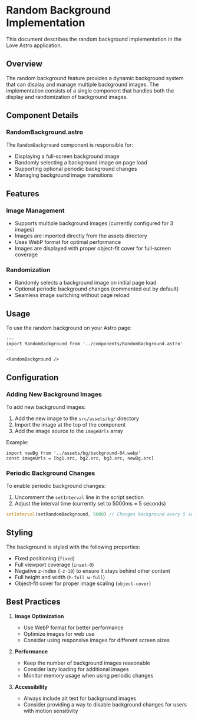 # Random Background Implementation

This document describes the random background implementation in the Love Astro application.

## Overview

The random background feature provides a dynamic background system that can display and manage multiple background images. The implementation consists of a single component that handles both the display and randomization of background images.

## Component Details

### RandomBackground.astro

The `RandomBackground` component is responsible for:

- Displaying a full-screen background image
- Randomly selecting a background image on page load
- Supporting optional periodic background changes
- Managing background image transitions

## Features

### Image Management

- Supports multiple background images (currently configured for 3 images)
- Images are imported directly from the assets directory
- Uses WebP format for optimal performance
- Images are displayed with proper object-fit cover for full-screen coverage

### Randomization

- Randomly selects a background image on initial page load
- Optional periodic background changes (commented out by default)
- Seamless image switching without page reload

## Usage

To use the random background on your Astro page:

```astro
---
import RandomBackground from '../components/RandomBackground.astro'
---

<RandomBackground />
```

## Configuration

### Adding New Background Images

To add new background images:

1. Add the new image to the `src/assets/bg/` directory
2. Import the image at the top of the component
3. Add the image source to the `imageUrls` array

Example:

```astro
import newBg from '../assets/bg/background-04.webp' 
const imageUrls = [bg1.src, bg2.src, bg3.src, newBg.src]
```

### Periodic Background Changes

To enable periodic background changes:

1. Uncomment the `setInterval` line in the script section
2. Adjust the interval time (currently set to 5000ms = 5 seconds)

```javascript
setInterval(setRandomBackground, 5000) // Changes background every 5 seconds
```

## Styling

The background is styled with the following properties:

- Fixed positioning (`fixed`)
- Full viewport coverage (`inset-0`)
- Negative z-index (`-z-10`) to ensure it stays behind other content
- Full height and width (`h-full w-full`)
- Object-fit cover for proper image scaling (`object-cover`)

## Best Practices

1. **Image Optimization**

   - Use WebP format for better performance
   - Optimize images for web use
   - Consider using responsive images for different screen sizes

2. **Performance**

   - Keep the number of background images reasonable
   - Consider lazy loading for additional images
   - Monitor memory usage when using periodic changes

3. **Accessibility**
   - Always include alt text for background images
   - Consider providing a way to disable background changes for users with motion sensitivity
